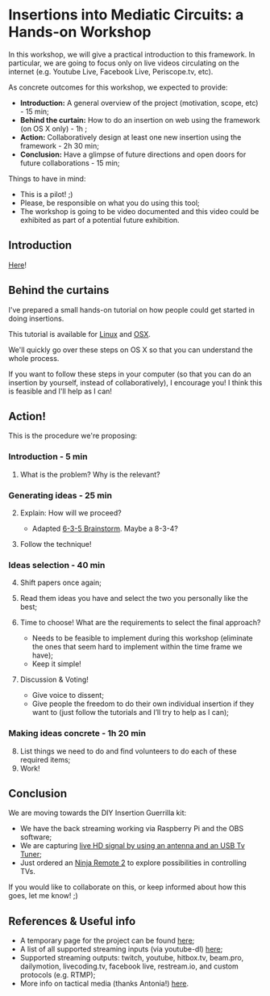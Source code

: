 # Insertions into Mediatic Circuits: a Hands-on Workshop
In this workshop, we will give a practical introduction to this framework. In particular, we are going to focus only on live videos circulating on the internet (e.g. Youtube Live, Facebook Live, Periscope.tv, etc).

As concrete outcomes for this workshop, we expected to provide:

- **Introduction:** A general overview of the project (motivation, scope, etc) - 15 min;
- **Behind the curtain:** How to do an insertion on web using the framework (on OS X only) -  1h ;
- **Action:** Collaboratively design at least one new insertion using the framework - 2h 30 min;
- **Conclusion:** Have a glimpse of future directions and open doors for future collaborations - 15 min;

Things to have in mind:
- This is a pilot! ;)
- Please, be responsible on what you do using this tool;
- The workshop is going to be video documented and this video could be exhibited as part of a potential future exhibition.

## Introduction
[Here](presentation.pdf)!

## Behind the curtains
I've prepared a small hands-on tutorial on how people could get started in doing insertions.

This tutorial is available for [Linux](https://github.com/jeraman/insertions/tree/master/linux) and [OSX](https://github.com/jeraman/insertions/tree/master/osx).

We'll quickly go over these steps on OS X so that you can understand the whole process.

If you want to follow these steps in your computer (so that you can do an insertion by yourself, instead of collaboratively), I encourage you! I think this is feasible and I'll help as I can!

## Action!
This is the procedure we're proposing:

### Introduction - 5 min
1. What is the problem? Why is the relevant?

### Generating ideas - 25 min
2. Explain: How will we proceed?

  	- Adapted [6-3-5 Brainstorm]( https://en.wikipedia.org/wiki/6-3-5_Brainwriting). Maybe a 8-3-4?

3. Follow the technique!

### Ideas selection - 40 min
4. Shift papers once again;

5. Read them ideas you have and select the two you personally like the best;

6. Time to choose! What are the requirements to select the final approach?
    - Needs to be feasible to implement during this workshop (eliminate the ones that seem hard to implement within the time frame we have);
    - Keep it simple!

7. Discussion & Voting!
    - Give voice to dissent;
    - Give people the freedom to do their own individual insertion if they want to (just follow the tutorials and I’ll try to help as I can);

### Making ideas concrete - 1h 20 min
8. List things we need to do and find volunteers to do each of these required items;
9. Work!

## Conclusion
We are moving towards the DIY Insertion Guerrilla kit:
- We have the back streaming working via Raspberry Pi and the OBS software;
- We are capturing [live HD signal by using an antenna and an USB Tv Tuner](https://www.youtube.com/watch?v=SZCwjdHOPQY&feature=youtu.be);
- Just ordered an [Ninja Remote 2](ninja-remote.png) to explore possibilities in controlling TVs.

If you would like to collaborate on this, or keep informed about how this goes, let me know! ;)

## References & Useful info
- A temporary page for the project can be found [here](https://github.com/jeraman/insertions);
- A list of all supported streaming inputs (via youtube-dl) [here](https://rg3.github.io/youtube-dl/supportedsites.html);
- Supported streaming outputs: twitch, youtube, hitbox.tv, beam.pro, dailymotion, livecoding.tv, facebook live, restream.io, and custom protocols (e.g. RTMP);
- More info on tactical media (thanks Antonia!) [here](https://monoskop.org/Tactical_media).
